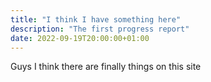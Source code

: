 ```yaml
---
title: "I think I have something here"
description: "The first progress report"
date: 2022-09-19T20:00:00+01:00
---
```


Guys I think there are finally things on this site